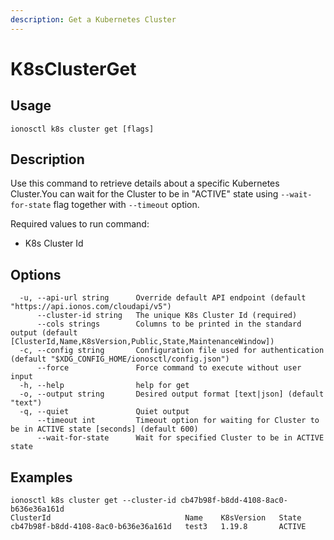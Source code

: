 ```yaml
---
description: Get a Kubernetes Cluster
---
```


# K8sClusterGet

## Usage

```text
ionosctl k8s cluster get [flags]
```

## Description

Use this command to retrieve details about a specific Kubernetes Cluster.You can wait for the Cluster to be in "ACTIVE" state using `--wait-for-state` flag together with `--timeout` option.

Required values to run command:

* K8s Cluster Id

## Options

```text
  -u, --api-url string      Override default API endpoint (default "https://api.ionos.com/cloudapi/v5")
      --cluster-id string   The unique K8s Cluster Id (required)
      --cols strings        Columns to be printed in the standard output (default [ClusterId,Name,K8sVersion,Public,State,MaintenanceWindow])
  -c, --config string       Configuration file used for authentication (default "$XDG_CONFIG_HOME/ionosctl/config.json")
      --force               Force command to execute without user input
  -h, --help                help for get
  -o, --output string       Desired output format [text|json] (default "text")
  -q, --quiet               Quiet output
      --timeout int         Timeout option for waiting for Cluster to be in ACTIVE state [seconds] (default 600)
      --wait-for-state      Wait for specified Cluster to be in ACTIVE state
```

## Examples

```text
ionosctl k8s cluster get --cluster-id cb47b98f-b8dd-4108-8ac0-b636e36a161d 
ClusterId                              Name    K8sVersion   State
cb47b98f-b8dd-4108-8ac0-b636e36a161d   test3   1.19.8       ACTIVE
```

